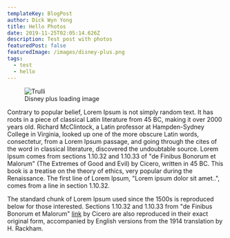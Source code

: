 ```yaml
---
templateKey: BlogPost
author: Dick Wyn Yong
title: Hello Photos
date: 2019-11-25T02:05:14.626Z
description: Test post with photos
featuredPost: false
featuredImage: /images/disney-plus.png
tags:
  - test
  - hello
---
```


<figure>
  <img class="vertical" src="/images/disney-plus.png" alt="Trulli">
  <figcaption>Disney plus loading image</figcaption>
</figure>

Contrary to popular belief, Lorem Ipsum is not simply random text. It has roots in a piece of classical Latin literature from 45 BC, making it over 2000 years old. Richard McClintock, a Latin professor at Hampden-Sydney College in Virginia, looked up one of the more obscure Latin words, consectetur, from a Lorem Ipsum passage, and going through the cites of the word in classical literature, discovered the undoubtable source. Lorem Ipsum comes from sections 1.10.32 and 1.10.33 of "de Finibus Bonorum et Malorum" (The Extremes of Good and Evil) by Cicero, written in 45 BC. This book is a treatise on the theory of ethics, very popular during the Renaissance. The first line of Lorem Ipsum, "Lorem ipsum dolor sit amet..", comes from a line in section 1.10.32.

The standard chunk of Lorem Ipsum used since the 1500s is reproduced below for those interested. Sections 1.10.32 and 1.10.33 from "de Finibus Bonorum et Malorum" [link](https://dickwyn.xyz) by Cicero are also reproduced in their exact original form, accompanied by English versions from the 1914 translation by H. Rackham.
